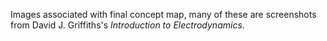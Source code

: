 Images associated with final concept map, many of these are screenshots from David J. Griffiths's _Introduction to Electrodynamics_.


